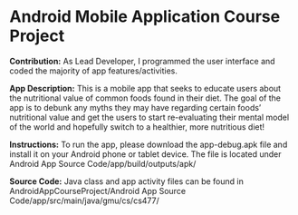 # Android Mobile Application Course Project

**Contribution:** As Lead Developer, I programmed the user interface and coded the majority of app features/activities. 

**App Description:** This is a mobile app that seeks to educate users about the nutritional value of common foods found in their diet. The goal of the app is to debunk any myths they may have regarding certain foods’ nutritional value and get the users to start re-evaluating their mental model of the world and hopefully switch to a healthier, more nutritious diet!

**Instructions:** To run the app, please download the app-debug.apk file and install it on your Android phone or tablet device. The file is located under Android App Source Code/app/build/outputs/apk/ 

**Source Code:** Java class and app activity files can be found in AndroidAppCourseProject/Android App Source Code/app/src/main/java/gmu/cs/cs477/
